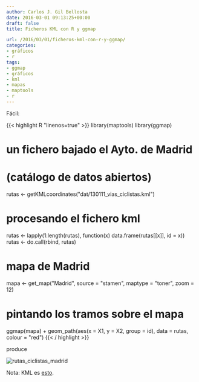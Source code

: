 ```yaml
---
author: Carlos J. Gil Bellosta
date: 2016-03-01 09:13:25+00:00
draft: false
title: Ficheros KML con R y ggmap

url: /2016/03/01/ficheros-kml-con-r-y-ggmap/
categories:
- gráficos
- r
tags:
- ggmap
- gráficos
- kml
- mapas
- maptools
- r
---
```


Fácil:

{{< highlight R "linenos=true" >}}
library(maptools)
library(ggmap)

# un fichero bajado el Ayto. de Madrid
# (catálogo de datos abiertos)
rutas <- getKMLcoordinates("dat/130111_vias_ciclistas.kml")

# procesando el fichero kml
rutas <- lapply(1:length(rutas),
    function(x) data.frame(rutas[[x]], id = x))
rutas <- do.call(rbind, rutas)

# mapa de Madrid
mapa <- get_map("Madrid",
    source = "stamen", maptype = "toner",
    zoom = 12)

# pintando los tramos sobre el mapa
ggmap(mapa) + geom_path(aes(x = X1, y = X2,
    group = id), data = rutas,
    colour = "red")
{{< / highlight >}}

produce

![rutas_ciclistas_madrid](/wp-uploads/2016/02/rutas_ciclistas_madrid.png)

Nota: KML es [esto](https://en.wikipedia.org/wiki/Keyhole_Markup_Language).
